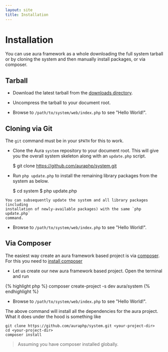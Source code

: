 ```yaml
---
layout: site
title: Installation
---
```


# Installation #

You can use aura framework as a whole downloading the full system tarball
or by cloning the system and then manually install packages, or via composer.

## Tarball ##

 -    Download the latest tarball from the
      [downloads directory](http://auraphp.com/system/downloads).

 -    Uncompress the tarball to your document root.

 -    Browse to `/path/to/system/web/index.php` to see "Hello World!".


## Cloning via Git ##

The `git` command must be in your `$PATH` for this to work.

 -    Clone the Aura `system` repository to your document root. 
 This will give you the overall system skeleton along with an `update.php` script.

        $ git clone https://github.com/auraphp/system.git

 -    Run `php update.php` to install the remaining library packages from 
 the system as below.

        $ cd system
        $ php update.php
        
    You can subsequently update the system and all library packages (including
    installation of newly-available packages) with the same `php update.php`
    command.

 -    Browse to `/path/to/system/web/index.php` to see "Hello World!".
    
## Via Composer ##

The easiest way create an aura framework based project is via 
[composer](http://getcomposer.org). For this you need to 
[install composer](http://getcomposer.org/doc/00-intro.md#installation-nix)

 -    Let us create our new aura framework based project. Open the terminal and run 

{% highlight php %}
    composer create-project -s dev aura/system <your-project-dir>
{% endhighlight %}
    
 -    Browse to `/path/to/system/web/index.php` to see "Hello World!".
    
The above command will install all the dependencies for the aura project.
What it does under the hood is something like 

    git clone https://github.com/auraphp/system.git <your-project-dir>
    cd <your-project-dir>
    composer install

> Assuming you have composer installed globally.
